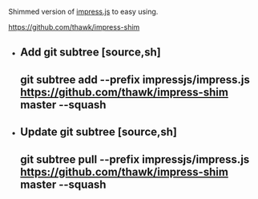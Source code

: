 Shimmed version of [impress.js](https://github.com/impress/impress.js) to easy using.

https://github.com/thawk/impress-shim

- Add git subtree
  [source,sh]
  ----
  git subtree add --prefix impressjs/impress.js https://github.com/thawk/impress-shim master --squash
  ----

- Update git subtree
  [source,sh]
  ----
  git subtree pull --prefix impressjs/impress.js https://github.com/thawk/impress-shim master --squash
  ----

